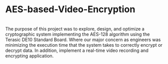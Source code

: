 # AES-based-Video-Encryption
<br> The purpose of this project was to explore, design, and optimize a cryptographic system implementing the AES-128 algorithm using the Terasic DE10 Standard Board. Where our major concern as engineers was minimizing the execution time that the system takes to correctly encrypt or decrypt data. In addition, implement a real-time video recording and encrypting application.
